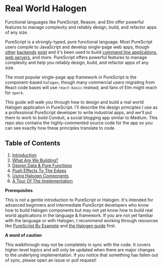 # Real World Halogen

Functional languages like PureScript, Reason, and Elm offer powerful features to manage complexity and reliably design, build, and refactor apps of any size.

PureScript is a strongly-typed, pure functional language. Most PureScript users compile to JavaScript and develop single-page web apps, though [other](https://github.com/andyarvanitis/purescript-native) [backends](https://github.com/pure-c/pure-c) [exist](https://github.com/paulyoung/pureswift) and it's been used to build [command line applications](https://github.com/feramhq/transity), [web servers](https://github.com/cprussin/purescript-httpure), and more. PureScript offers powerful features to manage complexity and help you reliably design, build, and refactor apps of any size.

The most popular single-page app framework in PureScript is the component-based `halogen`, though many commercial users migrating from React code bases will use `react-basic` instead, and fans of Elm might reach for `spork`.

This guide will walk you through how to design and build a real world Halogen application in PureScript. I'll describe the design principles I use as a professional PureScript developer to write industrial apps, and we'll put them to work to build Conduit, a social blogging app similar to Medium. This repo also contains the highly-commented source code for the app so you can see exactly how these principles translate to code.

## Table of Contents

1. [Introduction](1%20-%20ntroduction.md)
2. [What Are We Building?](2%20-%20What%20Are%20We%20Building%3F.md)
3. [Design Data & Pure Functions](3%20-%20Design%20Data%20%26%20Pure%20Functions.md)
4. [Push Effects To The Edges](4%20-%20Push%20Effects%20To%20The%20Edges.md)
5. [Using Halogen Components](5%20-%20Using%20Halogen%20Components.md)
6. [A Tour Of The Implementation](6%20-%20A%20Tour%20Of%20The%20Implementation.md)

**Prerequisites**

This is not a gentle introduction to PureScript or Halogen. It's intended for advanced beginners and intermediate PureScript developers who know how to build Halogen components but may not yet know how to build real world applications in the language & framework. If you are not yet familiar with the language or with Halogen, I recommend working through resources like [PureScript By Example](https://leanpub.com/purescript/read) and [the Halogen guide](https://github.com/slamdata/purescript-halogen/tree/v4.0.0/docs/) first.

**A word of caution**

This walkthrough may not be completely in sync with the code. It covers higher-level topics and will only be updated when there are major changes to the underlying implementation. If you notice that something has fallen out of sync, please open an issue or pull request!
